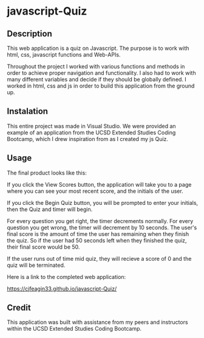 # javascript-Quiz

## Description

This web application is a quiz on Javascript. The purpose is to work with html, css, javascript functions and Web-APIs. 

Throughout the project I worked with various functions and methods in order to achieve proper navigation and functionality. I also had to work with many different variables and decide if they should be globally defined. I worked in html, css and js in order to build this application from the ground up.

## Instalation

This entire project was made in Visual Studio. We were provided an example of an application from the UCSD Extended Studies Coding Bootcamp, which I drew inspiration from as I created my js Quiz. 

## Usage

The final product looks like this:

<!-- <img src="Final-Product-Screenshot.png"> -->

If you click the View Scores button, the application will take you to a page where you can see your most recent score, and the initials of the user.

If you click the Begin Quiz button, you will be prompted to enter your initials, then the Quiz and timer will begin.

For every question you get right, the timer decrements normally. For every question you get wrong, the timer will decrement by 10 seconds. The user's final score is the amount of time the user has remaining when they finish the quiz. So if the user had 50 seconds left when they finished the quiz, their final score would be 50. 

If the user runs out of time mid quiz, they will recieve a score of 0 and the quiz will be terminated.

Here is a link to the completed web application:

https://cjfeagin33.github.io/javascript-Quiz/

## Credit

This application was built with assistance from my peers and instructors within the UCSD Extended Studies Coding Bootcamp.